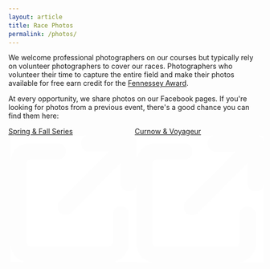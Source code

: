 ```yaml
---
layout: article
title: Race Photos
permalink: /photos/
---
```


We welcome professional photographers on our courses but typically rely on volunteer photographers to cover our races. Photographers who volunteer their time to capture the entire field and make their photos available for free earn credit for the [Fennessey Award](/fennessey).

At every opportunity, we share photos on our Facebook pages. If you're looking for photos from a previous event, there's a good chance you can find them here:

<div class="container" style="display:flex;padding-bottom:1em;">
  <a href="https://www.facebook.com/runnmtc/" style="margin: 0 auto;" target="blank">
    <div class="button">
      Spring & Fall Series <img class="arrow-blank" src="/assets/icons/arrow-up-right-from-square-light.svg" alt="" style="padding-left: 0.25em;">
    </div>
  </a>
  <a href="https://www.facebook.com/minnesotavoyageur" style="margin: 0 auto;" target="blank">
    <div class="button">
      Curnow & Voyageur <img class="arrow-blank" src="/assets/icons/arrow-up-right-from-square-light.svg" alt="" style="padding-left: 0.25em;">
    </div>
  </a>
</div>

